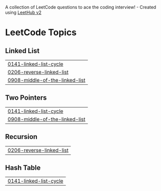 A collection of LeetCode questions to ace the coding interview! - Created using [LeetHub v2](https://github.com/arunbhardwaj/LeetHub-2.0)
<!---LeetCode Topics Start-->
# LeetCode Topics
## Linked List
|  |
| ------- |
| [0141-linked-list-cycle](https://github.com/Dipak-8/DSA-LinkedList/tree/master/0141-linked-list-cycle) |
| [0206-reverse-linked-list](https://github.com/Dipak-8/DSA-LinkedList/tree/master/0206-reverse-linked-list) |
| [0908-middle-of-the-linked-list](https://github.com/Dipak-8/DSA-LinkedList/tree/master/0908-middle-of-the-linked-list) |
## Two Pointers
|  |
| ------- |
| [0141-linked-list-cycle](https://github.com/Dipak-8/DSA-LinkedList/tree/master/0141-linked-list-cycle) |
| [0908-middle-of-the-linked-list](https://github.com/Dipak-8/DSA-LinkedList/tree/master/0908-middle-of-the-linked-list) |
## Recursion
|  |
| ------- |
| [0206-reverse-linked-list](https://github.com/Dipak-8/DSA-LinkedList/tree/master/0206-reverse-linked-list) |
## Hash Table
|  |
| ------- |
| [0141-linked-list-cycle](https://github.com/Dipak-8/DSA-LinkedList/tree/master/0141-linked-list-cycle) |
<!---LeetCode Topics End-->